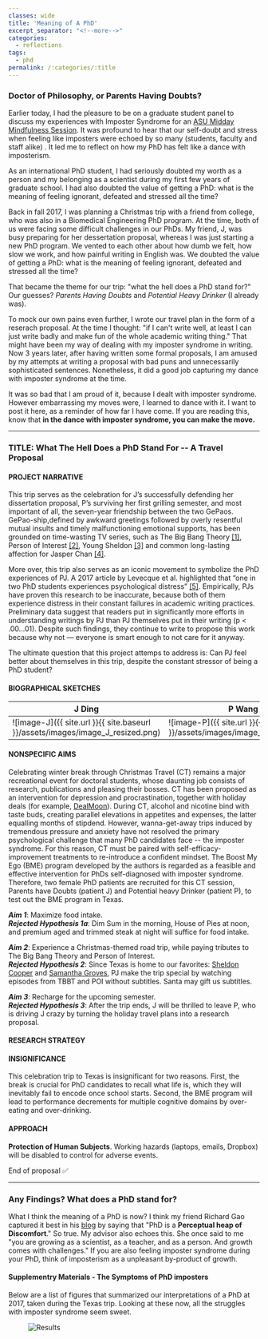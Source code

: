 ```yaml
---
classes: wide
title: 'Meaning of A PhD'
excerpt_separator: "<!--more-->"
categories:
  - reflections
tags:
  - phd
permalink: /:categories/:title
---
```


### Doctor of Philosophy, or Parents Having Doubts?

<!--more-->


Earlier today, I had the pleasure to be on a graduate student panel to discuss my experiences with Imposter Syndrome for an [ASU Midday Mindfulness Session](https://www.youtube.com/watch?v=mKaPDCH3l9M). It was profound to hear that our self-doubt and stress when feeling like imposters were echoed by so many (students, faculty and staff alike) . It led me to reflect on how my PhD has felt like a dance with imposterism. 

As an international PhD student, I had seriously doubted my worth as a person and my belonging as a scientist during my first few years of graduate school. I had also doubted the value of getting a PhD: what is the meaning of feeling ignorant, defeated and stressed all the time? 

Back in fall 2017, I was planning a Christmas trip with a friend from college, who was also in a Biomedical Engineering PhD program. At the time, both of us were facing some difficult challenges in our PhDs. My friend, J, was busy preparing for her dessertation proposal, whereas I was just starting a new PhD program. We vented to each other about how dumb we felt, how slow we work, and how painful writing in English was. We doubted the value of getting a PhD: what is the meaning of feeling ignorant, defeated and stressed all the time? 

That became the theme for our trip: "what the hell does a PhD stand for?" Our guesses? *Parents Having Doubts* and *Potential Heavy Drinker* (I already was). 

To mock our own pains even further, I wrote our travel plan in the form of a reserach proposal. At the time I thought: "if I can't write well, at least I can just write badly and make fun of the whole academic writing thing." That might have been my way of dealing with my imposter syndrome in writing. Now 3 years later, after having written some formal proposals, I am amused by my attempts at writing a proposal with bad puns and unnecessarily sophisticated sentences. Nonetheless, it did a good job capturing my dance with imposter syndrome at the time. 

It was so bad that I am proud of it, because I dealt with imposter syndrome. However embarrassing my moves were, I learned to dance with it. I want to post it here, as a reminder of how far I have come. If you are reading this, know that **in the dance with imposter syndrome, you can make the move.** 

---

### TITLE: What The Hell Does a PhD Stand For -- A Travel Proposal

#### PROJECT NARRATIVE
This trip serves as the celebration for J’s successfully defending her dissertation proposal, P’s surviving her first grilling semester, and most important of all, the seven-year friendship between the two GePaos. GePao-ship,defined by awkward greetings followed by overly resentful mutual insults and timely malfunctioning emotional supports, has been grounded on time-wasting TV series, such as The Big Bang Theory [[1]](https://www.imdb.com/title/tt0898266/?ref_=fn_al_tt_1), Person of Interest [[2]](https://www.imdb.com/title/tt1839578/?ref_=fn_al_tt_1), Young Sheldon [[3]](https://www.imdb.com/title/tt6226232/) and common long-lasting affection for Jasper Chan [[4]](https://www.instagram.com/jasperchan_/?hl=en).

More over, this trip also serves as an iconic movement to symbolize the PhD experiences of PJ. A 2017 article by Levecque et al. highlighted that “one in two PhD students experiences psychological distress” [[5]](https://www.sciencedirect.com/science/article/abs/pii/S0048733317300422?via%3Dihub). Empirically, PJs have proven this research to be inaccurate, because both of them experience distress in their constant failures in academic writing practices. Preliminary data suggest that  readers put in significantly more efforts in understanding writings by PJ than PJ themselves put in their writing (p < .00…01). Despite such findings, they continue to write to propose this work because why not — everyone is smart enough to not care for it anyway.

The ultimate question that this project attemps to address is: Can PJ feel better about themselves in this trip, despite the constant stressor of being a PhD student?

#### BIOGRAPHICAL SKETCHES

J Ding| P Wang
----- | ----- 
![image-J]({{ site.url }}{{ site.baseurl }}/assets/images/image_J_resized.png) | ![image-P]({{ site.url }}{{ site.baseurl }}/assets/images/image_P_resized.png)

#### NONSPECIFIC AIMS
Celebrating winter break through Christmas Travel (CT) remains a major recreational event for doctoral students, whose daunting job consists of research, publications and pleasing their bosses. CT has been proposed as an intervention for depression and procrastination, together with holiday deals (for example, [DealMoon](https://www.dealmoon.com/en)).  During CT, alcohol and nicotine bind with taste buds, creating parallel elevations in appetites and expenses, the latter equalling months of stipdend. However, wanna-get-away trips induced by tremendous pressure and anxiety have not resolved the primary psychological challenge that many PhD candidates face -- the imposter syndrome. For this reason, CT must be paired with self-efficacy-improvement treatments to re-introduce a confident mindset. The Boost My Ego (BME) program developed by the authors is regarded as a feasible and effective intervention for PhDs self-diagnosed with imposter syndrome. Therefore, two female PhD patients are recruited for this CT session, Parents have Doubts (patient J) and Potential heavy Drinker (patient P), to test out the BME program in Texas.

_**Aim 1**_: Maximize food intake.  
_**Rejected Hypothesis 1a**_: Dim Sum in the morning, House of Pies at noon, and premium aged and trimmed steak at night will suffice for food intake.

_**Aim 2**_: Experience a Christmas-themed road trip, while paying tributes to The Big Bang Theory and Person of Interest.  
_**Rejected Hypothesis 2**_: Since Texas is home to our favorites: [Sheldon Cooper](https://en.wikipedia.org/wiki/Sheldon_Cooper) and [Samantha Groves](https://personofinterest.fandom.com/wiki/Root), PJ make the trip special by watching episodes from TBBT and POI without subtitles. Santa may gift us subtitles.

_**Aim 3**_: Recharge for the upcoming semester.  
_**Rejected Hypothesis 3**_: After the trip ends, J will be thrilled to leave P, who is driving J crazy by turning the holiday travel plans into a research proposal.

#### RESEARCH STRATEGY  
#### INSIGNIFICANCE
This celebration trip to Texas is insignificant for two reasons. First, the break is crucial for PhD candidates to recall what life is, which they will inevitably fail to encode once school starts. Second, the BME program will lead to performance decrements for multiple cognitive domains by over-eating and over-drinking.

#### APPROACH
**Protection of Human Subjects**. Working hazards (laptops, emails, Dropbox) will be disabled to control for adverse events. 

End of proposal :white_check_mark:

---

### Any Findings? What does a PhD stand for? 
What I think the meaning of a PhD is now? I think my friend Richard Gao captured it best in his [blog](http://www.rdgao.com/year-3-and-a-half/) by saying that "PhD is a **Perceptual heap of Discomfort**." So true. My advisor also echoes this. She once said to me "you are growing as a scientist, as a teacher, and as a person. And growth comes with challenges."  If you are also feeling imposter syndrome during your PhD, think of imposterism as a unpleasant by-product of growth. 

#### Supplementry Materials - The Symptoms of PhD imposters
Below are a list of figures that summarized our interpretations of a PhD at 2017, taken during the Texas trip. Looking at these now, all the struggles with imposter syndrome seem sweet. 
<figure style="width: 500px" class="align-left">
  <img src="{{ site.url }}{{ site.baseurl }}/assets/images/phd_figures.JPG" alt="Results">
</figure> 